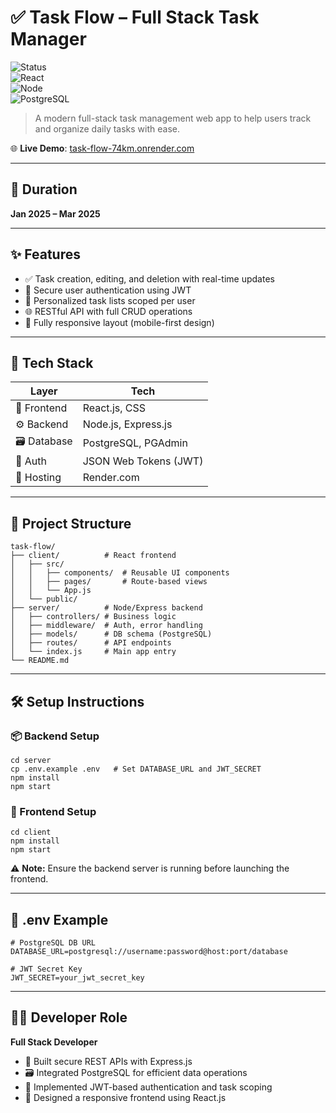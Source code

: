# ✅ Task Flow – Full Stack Task Manager   
![Status](https://img.shields.io/badge/status-Completed-brightgreen)  
![React](https://img.shields.io/badge/Frontend-React.js-blue)  
![Node](https://img.shields.io/badge/Backend-Node.js-yellowgreen)  
![PostgreSQL](https://img.shields.io/badge/Database-PostgreSQL-blueviolet)

> A modern full-stack task management web app to help users track and organize daily tasks with ease.

🌐 **Live Demo**: [task-flow-74km.onrender.com](https://task-flow-74km.onrender.com/)

---

## 📆 Duration

**Jan 2025 – Mar 2025**

---

## ✨ Features

- ✅ Task creation, editing, and deletion with real-time updates  
- 🔐 Secure user authentication using JWT  
- 🧠 Personalized task lists scoped per user  
- 🌐 RESTful API with full CRUD operations  
- 📱 Fully responsive layout (mobile-first design)

---

## 🧰 Tech Stack

| Layer        | Tech                                |
|--------------|-------------------------------------|
| 🎨 Frontend   | React.js, CSS                       |
| ⚙️ Backend    | Node.js, Express.js                 |
| 🗃️ Database   | PostgreSQL, PGAdmin                 |
| 🔐 Auth       | JSON Web Tokens (JWT)               |
| 🚀 Hosting    | Render.com                          |

---

## 📁 Project Structure

```
task-flow/
├── client/          # React frontend
│   ├── src/
│   │   ├── components/  # Reusable UI components
│   │   ├── pages/       # Route-based views
│   │   └── App.js
│   └── public/
├── server/          # Node/Express backend
│   ├── controllers/ # Business logic
│   ├── middleware/  # Auth, error handling
│   ├── models/      # DB schema (PostgreSQL)
│   ├── routes/      # API endpoints
│   └── index.js     # Main app entry
└── README.md
```

---

## 🛠️ Setup Instructions

### 📦 Backend Setup

```
cd server
cp .env.example .env   # Set DATABASE_URL and JWT_SECRET
npm install
npm start
```

### 🎨 Frontend Setup

```
cd client
npm install
npm start
```

⚠️ **Note:** Ensure the backend server is running before launching the frontend.

---

## 🔐 .env Example

```env
# PostgreSQL DB URL
DATABASE_URL=postgresql://username:password@host:port/database

# JWT Secret Key
JWT_SECRET=your_jwt_secret_key
```

---

## 👨‍💻 Developer Role

**Full Stack Developer**

- 🧱 Built secure REST APIs with Express.js  
- 🗃️ Integrated PostgreSQL for efficient data operations  
- 🔐 Implemented JWT-based authentication and task scoping  
- 🎨 Designed a responsive frontend using React.js
